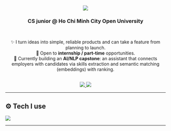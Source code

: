 <!-- <div>
  <img align="right" src="https://visitor-badge.laobi.icu/badge?page_id=DatLe328.DatLe328" />
  <img align="right" src="https://img.shields.io/github/followers/DatLe328?logo=github&color=0891b2&labelColor=000000" />
</div> -->

<h1 align="center">
  <img src="https://readme-typing-svg.herokuapp.com/?font=Righteous&size=34&center=true&vCenter=true&width=600&height=70&duration=4000&lines=Hi+there!+👋;I'm+Ho+Quoc+Huy;Software+Engineer;Front-end+Developer" />
</h1>

<h3 align="center">CS junior @ Ho Chi Minh City Open University</h3>

<br/>

<div align="center">

✨ I turn ideas into simple, reliable products and can take a feature from planning to launch.  
🎯 Open to <b>internship / part-time</b> opportunities.  
🧠 Currently building an <b>AI/NLP capstone</b>: an assistant that connects employers with candidates via skills extraction and semantic matching (embeddings) with ranking.

</div>

<br/>

<div align="center">
  <a href="mailto:hoquochuy99.2019@gmail.com">
    <img src="https://img.shields.io/badge/Email-333333?style=for-the-badge&logo=gmail&logoColor=red" />
  </a>
  <a href="https://github.com/HadenHoo-web" target="_blank">
    <img src="https://img.shields.io/badge/GitHub-333333?style=for-the-badge&logo=github" />
  </a>
  <!-- <a href="https://www.linkedin.com/in/your-handle" target="_blank">
    <img src="https://img.shields.io/badge/LinkedIn-0077B5?style=for-the-badge&logo=linkedin&logoColor=white" />
  </a> -->
</div>

---

## ⚙️ Tech I use
<div align="left">
  
<img src="https://skillicons.dev/icons?i=html,css,py,js,react,mysql,bootstrap,github,wordpress&perline=12" />

</div>

---

<!-- Optional: GitHub stats (uncomment if you want)
<div align="center">
  <img height="160" src="https://github-readme-stats.vercel.app/api?username=DatLe328&show_icons=true&theme=default" />
  <img height="160" src="https://github-readme-streak-stats.herokuapp.com/?user=DatLe328&theme=default" />
</div>
-->

